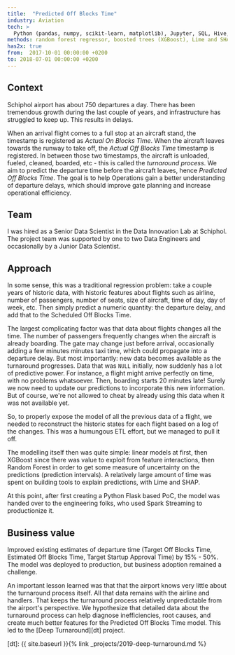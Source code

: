 ```yaml
---
title:  "Predicted Off Blocks Time"
industry: Aviation
tech: > 
  Python (pandas, numpy, scikit-learn, matplotlib), Jupyter, SQL, Hive, Spark, Databricks.
methods: random forest regressor, boosted trees (XGBoost), Lime and SHAP 
has2x: true
from:  2017-10-01 00:00:00 +0200
to: 2018-07-01 00:00:00 +0200
---
```


## Context
Schiphol airport has about 750 departures a day. There has been tremendous growth during the last couple of years, and infrastructure has struggled to keep up. This results in delays.

When an arrival flight comes to a full stop at an aircraft stand, the timestamp is registered as *Actual On Blocks Time*. When the aircraft leaves towards the runway to take off, the *Actual Off Blocks Time* timestamp is registered. In between those two timestamps, the aircraft is unloaded, fueled, cleaned, boarded, etc - this is called the *turnaround process*. We aim to predict the departure time before the aircraft leaves, hence *Predicted Off Blocks Time*. The goal is to help Operations gain a better understanding of departure delays, which should improve gate planning and increase operational efficiency. 

## Team
I was hired as a Senior Data Scientist in the Data Innovation Lab at Schiphol. The project team was supported by one to two Data Engineers and occasionally by a Junior Data Scientist.

## Approach
In some sense, this was a traditional regression problem: take a couple years of historic data, with historic features about flights such as airline, number of passengers, number of seats, size of aircraft, time of day, day of week, etc. Then simply predict a numeric quantity: the departure delay, and add that to the Scheduled Off Blocks Time.

The largest complicating factor was that data about flights changes all the time. The number of passengers frequently changes when the aircraft is already boarding. The gate may change just before arrival, occasionally adding a few minutes minutes taxi time, which could propagate into a departure delay. But most importantly: new data becomes available as the turnaround progresses. Data that was `NULL` initially, now suddenly has a lot of predictive power. For instance, a flight might arrive perfectly on time, with no problems whatsoever. Then, boarding starts 20 minutes late! Surely we now need to update our predictions to incorporate this new information. But of course, we're not allowed to cheat by already using this data when it was not available yet.

So, to properly expose the model of all the previous data of a flight, we needed to reconstruct the historic states for each flight based on a log of the changes. This was a humungous ETL effort, but we managed to pull it off.

The modelling itself then was quite simple: linear models at first, then XGBoost since there was value to exploit from feature interactions, then Random Forest in order to get some measure of uncertainty on the predictions (prediction intervals). A relatively large amount of time was spent on building tools to explain predictions, with Lime and SHAP. 

At this point, after first creating a Python Flask based PoC, the model was handed over to the engineering folks, who used Spark Streaming to productionize it.

## Business value
Improved existing estimates of departure time (Target Off Blocks Time, Estimated Off Blocks Time, Target Startup Approval Time) by 15% - 50%. The model was deployed to production, but business adoption remained a challenge.

An important lesson learned was that that the airport knows very little about the turnaround process itself. All that data remains with the airline and handlers. That keeps the turnaround process relatively unpredictable from the airport's perspective. We hypothesize that detailed data about the turnaround process can help diagnose inefficiencies, root causes, and create much better features for the Predicted Off Blocks Time model. This led to the [Deep Turnaround][dt] project.

[dt]: {{ site.baseurl }}{% link _projects/2019-deep-turnaround.md %}
